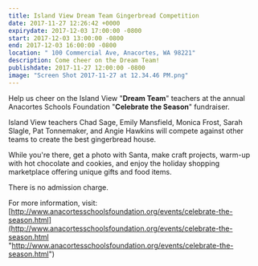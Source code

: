 ```yaml
---
title: Island View Dream Team Gingerbread Competition
date: 2017-11-27 12:26:42 +0000
expirydate: 2017-12-03 17:00:00 -0800
start: 2017-12-03 13:00:00 -0800
end: 2017-12-03 16:00:00 -0800
location: " 100 Commercial Ave, Anacortes, WA 98221"
description: Come cheer on the Dream Team!
publishdate: 2017-11-27 12:00:00 -0800
image: "Screen Shot 2017-11-27 at 12.34.46 PM.png"
---
```

Help us cheer on the Island View "**Dream Team**" teachers at the annual Anacortes Schools Foundation "**Celebrate the Season**" fundraiser. 

Island View teachers Chad Sage, Emily Mansfield, Monica Frost, Sarah Slagle, Pat Tonnemaker, and Angie Hawkins will compete against other teams to create the best gingerbread house. 

While you're there, get a photo with Santa, make craft projects, warm-up with hot chocolate and cookies, and enjoy the holiday shopping marketplace offering unique gifts and food items. 

There is no admission charge.

For more information, visit: [http://www.anacortesschoolsfoundation.org/events/celebrate-the-season.html](http://www.anacortesschoolsfoundation.org/events/celebrate-the-season.html "http://www.anacortesschoolsfoundation.org/events/celebrate-the-season.html")